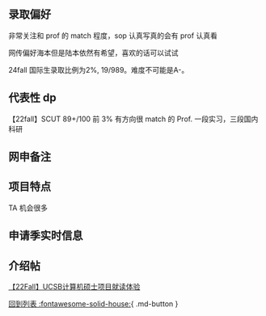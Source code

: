## 录取偏好

非常关注和 prof 的 match 程度，sop 认真写真的会有 prof 认真看

网传偏好海本但是陆本依然有希望，喜欢的话可以试试

24fall 国际生录取比例为2%, 19/989。难度不可能是A-。

## 代表性 dp

【22fall】SCUT 89+/100 前 3% 有方向很 match 的 Prof. 一段实习，三段国内科研

## 网申备注

## 项目特点

TA 机会很多

## 申请季实时信息

## 介绍帖
[【22Fall】UCSB计算机硕士项目就读体验](https://www.1point3acres.com/bbs/thread-954851-1-1.html)

[回到列表 :fontawesome-solid-house:](grade.md){ .md-button }
